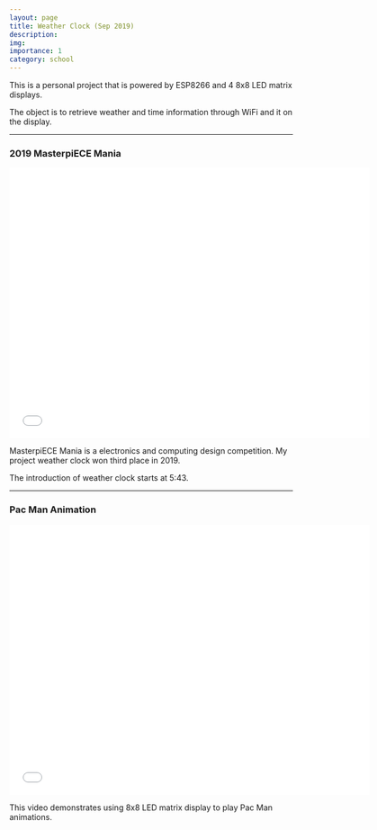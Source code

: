 ```yaml
---
layout: page
title: Weather Clock (Sep 2019)
description: 
img: 
importance: 1
category: school
---
```


This is a personal project that is powered by ESP8266 and 4 8x8 LED matrix displays. 

The object is to retrieve weather and time information through WiFi and it on the display. 

---

### 2019 MasterpiECE Mania

<div class="row">
    <div class="col-sm mt-3 mt-md-0">
            <iframe width="640" height="480" src="//www.youtube.com/embed/jodzHr3qEAM?t=343" frameborder="0" allowfullscreen></iframe>
    </div>
</div>

MasterpiECE Mania is a electronics and computing design competition. My project weather clock won third place in 2019.

The introduction of weather clock starts at 5:43.

---

### Pac Man Animation

<div class="row">
    <div class="col-sm mt-3 mt-md-0">
            <iframe width="640" height="480" src="//www.youtube.com/embed/7WA8A47S6zY" frameborder="0" allowfullscreen></iframe>
    </div>
</div>

This video demonstrates using 8x8 LED matrix display to play Pac Man animations.